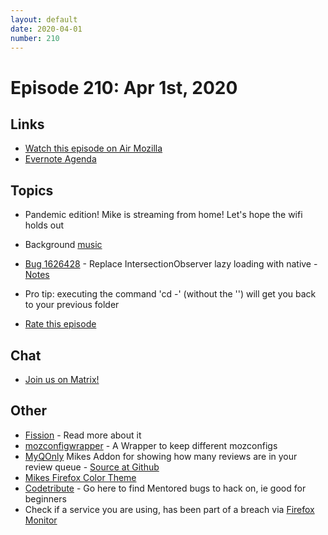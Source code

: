 ```yaml
---
layout: default
date: 2020-04-01
number: 210
---
```


# Episode 210: Apr 1st, 2020

## Links
* [Watch this episode on Air Mozilla](https://air.mozilla.org/event-redirect/367031/)
* [Evernote Agenda](https://www.evernote.com/shard/s434/client/snv?noteGuid=67df9a25-7b91-4013-a185-be7892fb5f31&noteKey=9b96a3951bac6689&sn=https%3A%2F%2Fwww.evernote.com%2Fshard%2Fs434%2Fsh%2F67df9a25-7b91-4013-a185-be7892fb5f31%2F9b96a3951bac6689&title=April%2B1st%252C%2B2020%2B-%2BEpisode%2B210)

## Topics
* Pandemic edition! Mike is streaming from home! Let's hope the wifi holds out
* Background [music](https://freemusicarchive.org/music/Broke_For_Free/Layers)
* [Bug 1626428](https://bugzilla.mozilla.org/show_bug.cgi?id=1626428) - Replace IntersectionObserver lazy loading with native - [Notes](https://www.evernote.com/l/AbLmVvUaV7NBUZrAyQYJIz0r1C45WLjzUMw)
* Pro tip: executing the command 'cd -' (without the '') will get you back to your previous folder

* [Rate this episode](https://forms.gle/vTzjciBzojFceXsP7)

## Chat
* [Join us on Matrix!](https://matrix.to/#/!enWuAmKDOEEPYejXRk:mozilla.org?via=mozilla.org&via=raim.ist)

## Other
* [Fission](https://firefox-source-docs.mozilla.org/dom/dom/Fission.html) - Read more about it
* [mozconfigwrapper](https://github.com/ahal/mozconfigwrapper) - A Wrapper to keep different mozconfigs
* [MyQOnly](https://addons.mozilla.org/en-US/firefox/addon/myqonly/) Mikes Addon for showing how many reviews are in your review queue - [Source at Github](https://github.com/mikeconley/myqonly)
* [Mikes Firefox Color Theme](https://addons.mozilla.org/en-US/firefox/addon/electricbluegaloo/)
* [Codetribute](https://codetribute.mozilla.org/) - Go here to find Mentored bugs to hack on, ie good for beginners
* Check if a service you are using, has been part of a breach via [Firefox Monitor](https://monitor.firefox.com/breaches)
